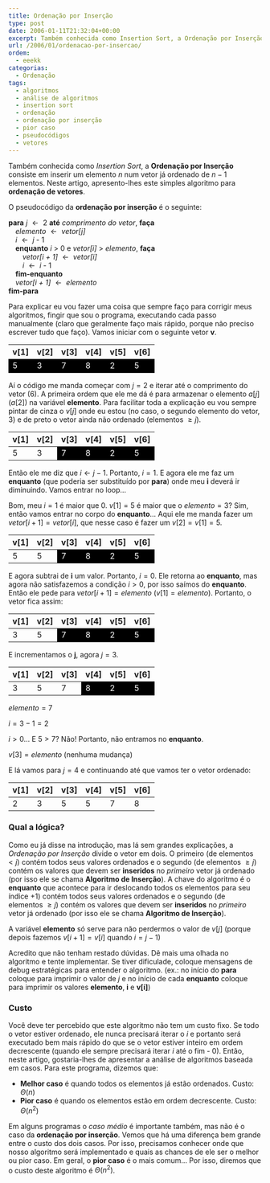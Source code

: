 ```yaml
---
title: Ordenação por Inserção
type: post
date: 2006-01-11T21:32:04+00:00
excerpt: Também conhecida como Insertion Sort, a Ordenação por Inserção consiste em inserir um elemento N num vetor já ordenado de N-1 elementos. Neste artigo, apresento-lhes este simples algoritmo para ordenação de vetores.
url: /2006/01/ordenacao-por-insercao/
ordem:
  - eeekk
categorias:
  - Ordenação
tags:
  - algoritmos
  - análise de algoritmos
  - insertion sort
  - ordenação
  - ordenação por inserção
  - pior caso
  - pseudocódigos
  - vetores
---
```


Também conhecida como _Insertion Sort_, a **Ordenação por Inserção** consiste em inserir um elemento $n$ num vetor já ordenado de $n-1$ elementos. Neste artigo, apresento-lhes este simples algoritmo para **ordenação de vetores**.

O pseudocódigo da **ordenação por inserção** é o seguinte:

**para** _j_ $\leftarrow{}$ 2 **até** _comprimento do vetor_, **faça**  
 &emsp;_elemento_ $\leftarrow{}$ _vetor[j]_  
 &emsp;_i_ $\leftarrow{}$ _j_ - 1  
 &emsp;**enquanto** _i_ > 0 e _vetor[i]_ > _elemento_, **faça**  
 &emsp;&emsp;_vetor[i + 1]_ $\leftarrow{}$ _vetor[i]_  
 &emsp;&emsp;_i_ $\leftarrow{}$ _i_ - 1  
 &emsp;**fim-enquanto**  
 &emsp;_vetor[i + 1]_ $\leftarrow{}$ _elemento_  
**fim-para**

<style>.preto{background:#000;color:#fff;}</style>

Para explicar eu vou fazer uma coisa que sempre faço para corrigir meus algoritmos, fingir que sou o programa, executando cada passo manualmente (claro que geralmente faço mais rápido, porque não preciso escrever tudo que faço). Vamos iniciar com o seguinte vetor **v**.

<table>
  <thead>
    <tr>
      <th>
        v[1]
      </th>
      <th>
        v[2]
      </th>
      <th>
        v[3]
      </th>
      <th>
        v[4]
      </th>
      <th>
        v[5]
      </th>
      <th>
        v[6]
      </th>
    </tr>
  </thead>
  <tbody>
    <tr>
      <td class="preto">
        5
      </td>
      <td class="preto">
        3
      </td>
      <td class="preto">
        7
      </td>
      <td class="preto">
        8
      </td>
      <td class="preto">
        2
      </td>
      <td class="preto">
        5
      </td>
    </tr>
  </tbody>
</table>

Aí o código me manda começar com $j=2$ e iterar até o comprimento do vetor (6). A primeira ordem que ele me dá é para armazenar o elemento $a[j]$ ($a[2]$) na variável **elemento**. Para facilitar toda a explicação eu vou sempre pintar de cinza o $v[j]$ onde eu estou (no caso, o segundo elemento do vetor, 3) e de preto o vetor ainda não ordenado (elementos $\geq{}j$).

<table>
  <thead>
    <tr>
      <th>
        v[1]
      </th>
      <th>
        v[2]
      </th>
      <th>
        v[3]
      </th>
      <th>
        v[4]
      </th>
      <th>
        v[5]
      </th>
      <th>
        v[6]
      </th>
    </tr>
  </thead>
  <tbody>
    <tr>
      <td>
        5
      </td>
      <td class="cinza">
        3
      </td>
      <td class="preto">
        7
      </td>
      <td class="preto">
        8
      </td>
      <td class="preto">
        2
      </td>
      <td class="preto">
        5
      </td>
    </tr>
  </tbody>
</table>

Então ele me diz que $i \leftarrow{} j-1$. Portanto, $i=1$. E agora ele me faz um **enquanto** (que poderia ser substituído por **para**) onde meu **i** deverá ir diminuindo. Vamos entrar no loop…

Bom, meu $i = 1$ é maior que 0. $v[1]=5$ é maior que o $elemento=3$? Sim, então vamos entrar no corpo do **enquanto**… Aqui ele me manda fazer um $vetor[i+1] = vetor[i]$, que nesse caso é fazer um $v[2]=v[1]=5$.

<table>
  <thead>
    <tr>
      <th>
        v[1]
      </th>
      <th>
        v[2]
      </th>
      <th>
        v[3]
      </th>
      <th>
        v[4]
      </th>
      <th>
        v[5]
      </th>
      <th>
        v[6]
      </th>
    </tr>
  </thead>
  <tbody>
    <tr>
      <td>
        5
      </td>
      <td class="cinza">
        5
      </td>
      <td class="preto">
        7
      </td>
      <td class="preto">
        8
      </td>
      <td class="preto">
        2
      </td>
      <td class="preto">
        5
      </td>
    </tr>
  </tbody>
</table>

E agora subtrai de **i** um valor. Portanto, $i=0$. Ele retorna ao **enquanto**, mas agora não satisfazemos a condição $i>0$, por isso saímos do **enquanto**. Então ele pede para $vetor[i+1]=elemento$ ($v[1]=elemento$). Portanto, o vetor fica assim:

<table>
  <thead>
    <tr>
      <th>
        v[1]
      </th>
      <th>
        v[2]
      </th>
      <th>
        v[3]
      </th>
      <th>
        v[4]
      </th>
      <th>
        v[5]
      </th>
      <th>
        v[6]
      </th>
    </tr>
  </thead>
  <tbody>
    <tr>
      <td>
        3
      </td>
      <td>
        5
      </td>
      <td class="preto">
        7
      </td>
      <td class="preto">
        8
      </td>
      <td class="preto">
        2
      </td>
      <td class="preto">
        5
      </td>
    </tr>
  </tbody>
</table>

E incrementamos o **j**, agora $j=3$.

<table>
  <thead>
    <tr>
      <th>
        v[1]
      </th>
      <th>
        v[2]
      </th>
      <th>
        v[3]
      </th>
      <th>
        v[4]
      </th>
      <th>
        v[5]
      </th>
      <th>
        v[6]
      </th>
    </tr>
  </thead>
  <tbody>
    <tr>
      <td>
        3
      </td>
      <td>
        5
      </td>
      <td class="cinza">
        7
      </td>
      <td class="preto">
        8
      </td>
      <td class="preto">
        2
      </td>
      <td class="preto">
        5
      </td>
    </tr>
  </tbody>
</table>

$elemento = 7$

$i = 3-1 = 2$

$i > 0$… E $5 > 7$? Não! Portanto, não entramos no **enquanto**.

$v[3] = elemento$ (nenhuma mudança)

E lá vamos para $j=4$ e continuando até que vamos ter o vetor ordenado:

<table>
  <thead>
    <tr>
      <th>
        v[1]
      </th>
      <th>
        v[2]
      </th>
      <th>
        v[3]
      </th>
      <th>
        v[4]
      </th>
      <th>
        v[5]
      </th>
      <th>
        v[6]
      </th>
    </tr>
  </thead>
  <tbody>
    <tr>
      <td>
        2
      </td>
      <td>
        3
      </td>
      <td>
        5
      </td>
      <td>
        5
      </td>
      <td>
        7
      </td>
      <td>
        8
      </td>
    </tr>
  </tbody>
</table>

### Qual a lógica?

Como eu já disse na introdução, mas lá sem grandes explicações, a _Ordenação por Inserção_ divide o vetor em dois. O primeiro (de elementos $< j$) contém todos seus valores ordenados e o segundo (de elementos $\geq{} j$) contém os valores que devem ser <strong>inseridos</strong> no <em>primeiro</em> vetor já ordenado (por isso ele se chama <strong>Algoritmo de Inserção</strong>). A chave do algoritmo é o <strong>enquanto</strong> que acontece para ir deslocando todos os elementos para seu índice $+1$) contém todos seus valores ordenados e o segundo (de elementos $\geq{}j$) contém os valores que devem ser <strong>inseridos</strong> no <em>primeiro</em> vetor já ordenado (por isso ele se chama <strong>Algoritmo de Inserção</strong>).

A variável **elemento** só serve para não perdermos o valor de $v[j]$ (porque depois fazemos $v[i+1]=v[i]$ quando $i=j-1$)

Acredito que não tenham restado dúvidas. Dê mais uma olhada no algoritmo e tente implementar. Se tiver dificulade, coloque mensagens de debug estratégicas para entender o algoritmo. (ex.: no início do **para** coloque para imprimir o valor de _j_ e no início de cada **enquanto** coloque para imprimir os valores **elemento**, **i** e **v[i]**)

### Custo

Você deve ter percebido que este algoritmo não tem um custo fixo. Se todo o vetor estiver ordenado, ele nunca precisará iterar o $i$ e portanto será executado bem mais rápido do que se o vetor estiver inteiro em ordem decrescente (quando ele sempre precisará iterar $i$ até o fim - 0). Então, neste artigo, gostaria-lhes de apresentar a análise de algoritmos baseada em casos. Para este programa, dizemos que:

- **Melhor caso** é quando todos os elementos já estão ordenados. Custo: $\Theta{}(n)$
- **Pior caso** é quando os elementos estão em ordem decrescente. Custo: $\Theta{}(n^{2})$

Em alguns programas o _caso médio_ é importante também, mas não é o caso da **ordenação por inserção**. Vemos que há uma diferença bem grande entre o custo dos dois casos. Por isso, precisamos conhecer onde que nosso algoritmo será implementado e quais as chances de ele ser o melhor ou pior caso. Em geral, o **pior caso** é o mais comum... Por isso, diremos que o custo deste algoritmo é $\Theta{}(n^{2})$.

